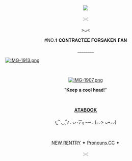 &nbsp;<div align="center">
![](https://komarev.com/ghpvc/?username=ZEROHORIZONS&color=grey&label=IN+DEBT)
</div>

<p align="center">
𓏵
 <p>
 
<p align="center">
>ᴗ<
</p>
  
 <p align="center">
#NO.𝟏 𝐂𝐎𝐍𝐓𝐑𝐀𝐂𝐓𝐄𝐄 𝐅𝐎𝐑𝐒𝐀𝐊𝐄𝐍 𝐅𝐀𝐍
</p>

<p align="center">
________
</p>

[![IMG-1913.png](https://i.postimg.cc/X7tZFKJ6/IMG-1913.png)](https://postimg.cc/7fMYr20K)

 &nbsp;<div align="center">
[![IMG-1907.png](https://i.postimg.cc/KjZP6PLR/IMG-1907.png)](https://postimg.cc/VrV0MbK8)
</div>
  

<p align="center">
"𝐊𝐞𝐞𝐩 𝐚 𝐜𝐨𝐨𝐥 𝐡𝐞𝐚𝐝!"
</p>

&nbsp;<div align="center">
[𝐀𝐓𝐀𝐁𝐎𝐎𝐊](https://zero-horizons.atabook.org/)
</div>

<p align="center">
𐔌՞ ܸ.ˬ.ܸ՞𐦯 . ᡕᠵデᡁ᠊╾━ . (⸝⸝> ᴗ•⸝⸝)
</p>

&nbsp;<div align="center">
[NEW RENTRY](https://rentry.co/contracteeshusband) ✦ [Pronouns.CC](https://pronouns.cc/@RADIANT_DAY)  ✦
</div>

<p align="center">
𓏵
</p>
